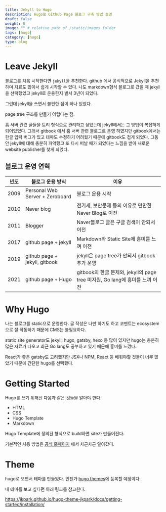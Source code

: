 ```yaml
---
title: Jekyll to Hugo
description: Hugo로 Github Page 블로그 구축 방법 설명
draft: false
weight: 0
image: "" # relative path of /static/images folder
tags: [hugo]
category: [hugo]
type: blog
---
```


# Leave Jekyll

블로그를 처음 시작한다면 `jekyll`을 추천한다. github 에서 공식적으로 Jekyll을 추천하며 자료도 많아서 쉽게 시작할 수 있다. 나도 markdown형식 블로그로 갔을 때 jekyll을 선택했었고 jekyll로 운용한지 벌서 3년이 되었다.

그런데 jekyll을 쓰면서 불편한 점이 하나 있었다.

page tree 구조를 만들기 어렵다는 점.

홈 서버 관련 글들을 트리 형식으로 관리하고 싶었는데 jekyll에서는 그 방법이 복잡하게 되어있었다. 그래서 gitbook 에서 홈 서버 관련 블로그르 운영 하였지만 gitbook에서는 한글 입력 버그가 있고 테마도 수정하기 어려웠기 때문에 gitbook도 접게 되었다. 그동안 jekyll에 대해 충분히 파악했고 또 다시 떠날 때가 되었다는 느낌을 받아 새로운 website publisher를 찾게 되었다.

## 블로그 운영 연혁

| 년도 | 블로그 운용 방식                | 이유                                                                         |
| :--: | ------------------------------- | ---------------------------------------------------------------------------- |
| 2009 | Personal Web Server + Zeroboard | 블로그 운용 시작                                                             |
| 2010 | Naver blog                      | 전기세, 보안문제 등의 이유로 만만한 Naver Blog로 이전                        |
| 2011 | Blogger                         | Naver블로그 글은 구글 검색이 안되서 이전                                     |
| 2017 | github page + jekyll            | Markdown와 Static Site에 흥미를 느껴 이전                                    |
| 2019 | github page + jekyll, gitbook   | jekyll은 page tree가 안되서 gitbook 추가 운영                                |
| 2021 | github page + Hugo              | gitbook의 한글 문제와, jekyll의 page tree 미지원, Go lang에 흥미를 느껴 이전 |

# Why Hugo

나는 블로그를 static으로 운영한다. 글 작성은 나만 하기도 하고 코멘트는 ecosystem으로 잘 작동하기 때문에 CMS는 불필요하다.

static site generator도 jekyll, hugo, gatsby, hexo 등 많이 있지만 hugo는 충분히 많은 자료가 나오고 최근 Go lang도 공부하고 있기 때문에 흥미를 느꼈다.

React가 좋은 gatsby도 고려했지만 JSX나 NPM, React 등 배워야할 것들이 너무 많았기 때문에 간단한 hugo를 선택했다.

# Getting Started

Hugo를 쓰기 위해선 다음과 같은 것들을 알아야 한다.

- HTML
- CSS
- Hugo Template
- Markdown

Hugo Template에 정의된 형식으로 build하면 site가 만들어진다.

기본적인 사용 방법은 [공식 홈페이지](https://gohugo.io/getting-started/quick-start/) 에서 차근차근 알아갔다.

# Theme

hugo로 오면서 테마를 만들었다. 언젠가 [hugo themes](https://themes.gohugo.io/)에 등록할 예정이다.

내 테마를 보고 싶다면 아래 링크를 참고한다.

https://jkpark.github.io/hugo-theme-jkpark/docs/getting-started/installation/
